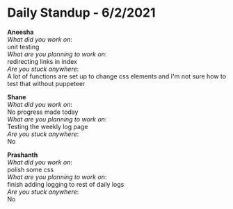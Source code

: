 # Daily Standup - 6/2/2021

**Aneesha**  
*What did you work on*:  
unit testing   
*What are you planning to work on*:  
redirecting links in index  
*Are you stuck anywhere*:  
A lot of functions are set up to change css elements and I'm not sure how to test that without puppeteer

**Shane**  
*What did you work on*:  
No progress made today   
*What are you planning to work on*:  
Testing the weekly log page  
*Are you stuck anywhere*:  
No

**Prashanth**  
*What did you work on*:  
polish some css   
*What are you planning to work on*:  
finish adding logging to rest of daily logs  
*Are you stuck anywhere*:  
No